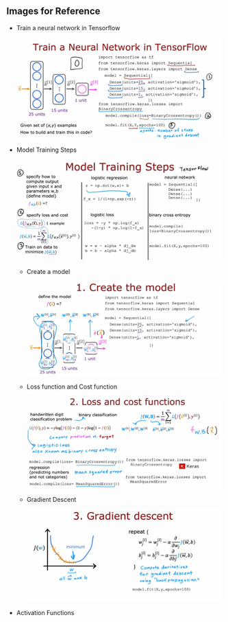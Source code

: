 ## Images for Reference

- Train a neural network in Tensorflow

    ![alt text](image.png)

- Model Training Steps

    ![alt text](image-1.png)

    - Create a model
     
        ![alt text](image-2.png)

    - Loss function and Cost function

        ![alt text](image-3.png)

    - Gradient Descent

        ![alt text](image-4.png)

- Activation Functions

